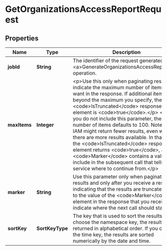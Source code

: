 

# GetOrganizationsAccessReportRequest


## Properties

| Name | Type | Description | Notes |
|------------ | ------------- | ------------- | -------------|
|**jobId** | **String** | The identifier of the request generated by the &lt;a&gt;GenerateOrganizationsAccessReport&lt;/a&gt; operation. |  |
|**maxItems** | **Integer** | &lt;p&gt;Use this only when paginating results to indicate the maximum number of items you want in the response. If additional items exist beyond the maximum you specify, the &lt;code&gt;IsTruncated&lt;/code&gt; response element is &lt;code&gt;true&lt;/code&gt;.&lt;/p&gt; &lt;p&gt;If you do not include this parameter, the number of items defaults to 100. Note that IAM might return fewer results, even when there are more results available. In that case, the &lt;code&gt;IsTruncated&lt;/code&gt; response element returns &lt;code&gt;true&lt;/code&gt;, and &lt;code&gt;Marker&lt;/code&gt; contains a value to include in the subsequent call that tells the service where to continue from.&lt;/p&gt; |  [optional] |
|**marker** | **String** | Use this parameter only when paginating results and only after you receive a response indicating that the results are truncated. Set it to the value of the &lt;code&gt;Marker&lt;/code&gt; element in the response that you received to indicate where the next call should start. |  [optional] |
|**sortKey** | **SortKeyType** | The key that is used to sort the results. If you choose the namespace key, the results are returned in alphabetical order. If you choose the time key, the results are sorted numerically by the date and time. |  [optional] |



